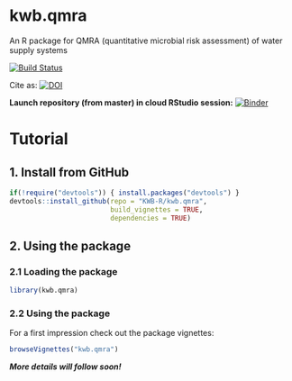 # kwb.qmra
An R package for QMRA (quantitative microbial risk assessment) of water supply systems

[![Build Status](https://travis-ci.org/KWB-R/kwb.qmra.svg?branch=master)](https://travis-ci.org/KWB-R/kwb.qmra)

Cite as: [![DOI](https://zenodo.org/badge/68301647.svg)](https://zenodo.org/badge/latestdoi/68301647)

**Launch repository (from master) in cloud RStudio session:** [![Binder](http://mybinder.org/badge.svg)](https://mybinder.org/v2/gh/ctb/kwb.qmra/master?urlpath=rstudio)

# Tutorial
## 1. Install from GitHub 


```r
if(!require("devtools")) { install.packages("devtools") }
devtools::install_github(repo = "KWB-R/kwb.qmra", 
                         build_vignettes = TRUE,
                         dependencies = TRUE)
```

## 2. Using the package 

### 2.1 Loading the package

```r
library(kwb.qmra)
```

### 2.2 Using the package

For a first impression check out the package  vignettes:

```r
browseVignettes("kwb.qmra")
```

***More details will follow soon!*** 
